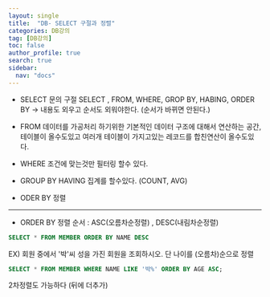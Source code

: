 ```yaml
---
layout: single
title:  "DB- SELECT 구절과 정렬"
categories: DB강의
tag: [DB강의]
toc: false
author_profile: true
search: true
sidebar:
  nav: "docs"
---
```


- SELECT 문의 구절
SELECT , FROM, WHERE, GROP BY, HABING, ORDER BY 
-> 내용도 외우고 순서도 외워야한다. (순서가 바뀌면 안된다.)

- FROM
데이터를 가공처리 하기위한 기본적인 데이터 구조에 대해서 연산하는 공간, 테이블이 올수도있고 여러개 테이블이 가지고있는 레코드를 합친연산이 올수도있다.

- WHERE 
조건에 맞는것만 필터링 할수 있다.

- GROUP BY   HAVING 
집계를 할수있다. (COUNT, AVG)

- ODER BY
정렬


------

- ORDER BY
정렬 순서 : ASC(오름차순정렬) , DESC(내림차순정렬)
```sql
SELECT * FROM MEMBER ORDER BY NAME DESC
```
EX) 회원 중에서 '박'씨 성을 가진 회원을 조회하시오. 단 나이를 (오름차)순으로 정렬
```SQL
SELECT * FROM MEMBER WHERE NAME LIKE '박%' ORDER BY AGE ASC;
```
 
 2차정렬도 가능하다 (뒤에 더추가)